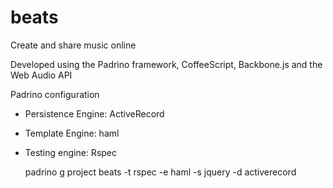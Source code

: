 beats
=====


Create and share music online

Developed using the Padrino framework, CoffeeScript, Backbone.js and the Web Audio API

Padrino configuration

- Persistence Engine: ActiveRecord
- Template Engine: haml
- Testing engine: Rspec

     padrino g project beats -t rspec -e haml -s jquery -d activerecord
